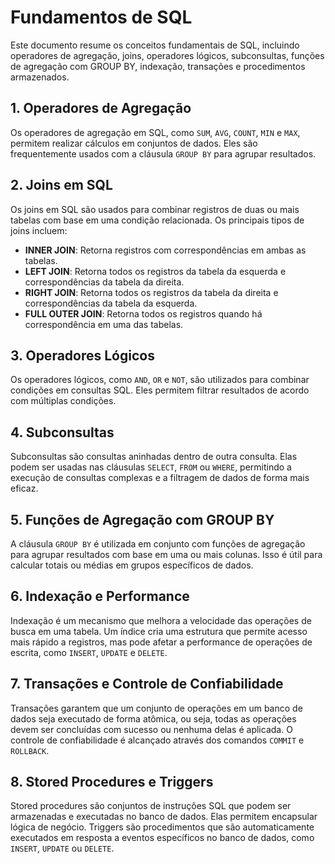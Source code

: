 # Fundamentos de SQL

Este documento resume os conceitos fundamentais de SQL, incluindo operadores de agregação, joins, operadores lógicos, subconsultas, funções de agregação com GROUP BY, indexação, transações e procedimentos armazenados.

## 1. Operadores de Agregação

Os operadores de agregação em SQL, como `SUM`, `AVG`, `COUNT`, `MIN` e `MAX`, permitem realizar cálculos em conjuntos de dados. Eles são frequentemente usados com a cláusula `GROUP BY` para agrupar resultados.

## 2. Joins em SQL

Os joins em SQL são usados para combinar registros de duas ou mais tabelas com base em uma condição relacionada. Os principais tipos de joins incluem:

- **INNER JOIN**: Retorna registros com correspondências em ambas as tabelas.
- **LEFT JOIN**: Retorna todos os registros da tabela da esquerda e correspondências da tabela da direita.
- **RIGHT JOIN**: Retorna todos os registros da tabela da direita e correspondências da tabela da esquerda.
- **FULL OUTER JOIN**: Retorna todos os registros quando há correspondência em uma das tabelas.

## 3. Operadores Lógicos

Os operadores lógicos, como `AND`, `OR` e `NOT`, são utilizados para combinar condições em consultas SQL. Eles permitem filtrar resultados de acordo com múltiplas condições.

## 4. Subconsultas

Subconsultas são consultas aninhadas dentro de outra consulta. Elas podem ser usadas nas cláusulas `SELECT`, `FROM` ou `WHERE`, permitindo a execução de consultas complexas e a filtragem de dados de forma mais eficaz.

## 5. Funções de Agregação com GROUP BY

A cláusula `GROUP BY` é utilizada em conjunto com funções de agregação para agrupar resultados com base em uma ou mais colunas. Isso é útil para calcular totais ou médias em grupos específicos de dados.

## 6. Indexação e Performance

Indexação é um mecanismo que melhora a velocidade das operações de busca em uma tabela. Um índice cria uma estrutura que permite acesso mais rápido a registros, mas pode afetar a performance de operações de escrita, como `INSERT`, `UPDATE` e `DELETE`.

## 7. Transações e Controle de Confiabilidade

Transações garantem que um conjunto de operações em um banco de dados seja executado de forma atômica, ou seja, todas as operações devem ser concluídas com sucesso ou nenhuma delas é aplicada. O controle de confiabilidade é alcançado através dos comandos `COMMIT` e `ROLLBACK`.

## 8. Stored Procedures e Triggers

Stored procedures são conjuntos de instruções SQL que podem ser armazenadas e executadas no banco de dados. Elas permitem encapsular lógica de negócio. Triggers são procedimentos que são automaticamente executados em resposta a eventos específicos no banco de dados, como `INSERT`, `UPDATE` ou `DELETE`.
